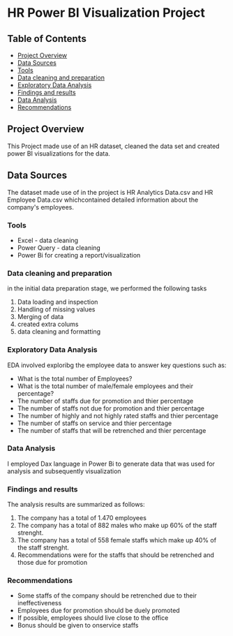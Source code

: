 # HR Power BI Visualization Project

## Table of Contents

- [ Project Overview](#Project-Overview)
- [Data Sources](#Data-Sources)
- [Tools](#Tools)
- [Data cleaning and preparation](#Data-cleaning-and-preparation)
- [Exploratory Data Analysis](#Exploratory-Data-Analysis)
- [Findings and results](#Findings-and-results)
- [Data Analysis](#Data-Analysis)
- [Recommendations](#Recommendations)
  

## Project Overview


This Project made use of an HR dataset, cleaned the data set and created power BI visualizations for the data.

## Data Sources


The dataset made use of in the project is HR Analytics Data.csv and HR Employee Data.csv whichcontained detailed information about the company's employees.

### Tools

- Excel - data cleaning 
- Power Query - data cleaning
- Power Bi for creating a report/visualization


### Data cleaning and preparation

in the initial data preparation stage, we performed the following tasks

1. Data loading and inspection
2. Handling of missing values
3. Merging of data
4. created extra colums
5. data cleaning and formatting

### Exploratory Data Analysis

EDA involved exploribg the employee data to answer key questions such as:

- What is the total number of Employees?
- What is the total number of male/female employees and their percentage?
- The number of staffs due for promotion and thier percentage
- The number of staffs not due for promotion and thier percentage
- The number of highly and not highly rated staffs and thier percentage
- The number of staffs on service and thier percentage
- The number of staffs that will be retrenched and thier percentage

  
### Data Analysis

I employed Dax language in Power Bi to generate data that was used for analysis and subsequently visualization

### Findings and results

The analysis results are summarized as follows:

1. The company has a total of 1.470 employees
2. The company has a total of 882 males who make up 60% of the staff strenght.
3. The company has a total of 558 female staffs which make up 40% of the staff strenght.
4. Recommendations were for the staffs that should be retrenched and those due for promotion


### Recommendations

- Some staffs of the company should be retrenched due to their ineffectiveness
- Employees due for promotion should be duely promoted
- If possible, employees should live close to the office
- Bonus should be given to onservice staffs
